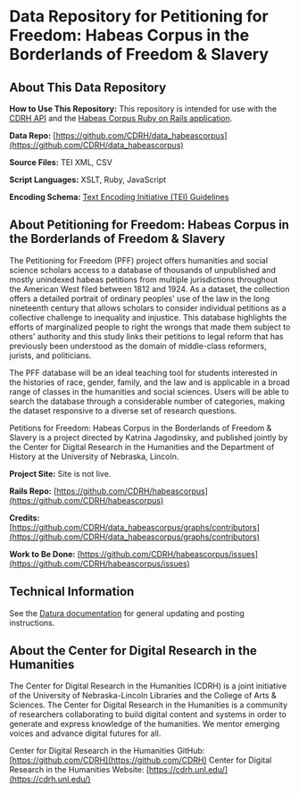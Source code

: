 # Data Repository for Petitioning for Freedom: Habeas Corpus in the Borderlands of Freedom & Slavery  

## About This Data Repository

**How to Use This Repository:** This repository is intended for use with the [CDRH API](https://github.com/CDRH/api) and the [Habeas Corpus Ruby on Rails application](https://github.com/CDRH/habeascorpus).

**Data Repo:** [https://github.com/CDRH/data_habeascorpus](https://github.com/CDRH/data_habeascorpus)

**Source Files:** TEI XML, CSV

**Script Languages:** XSLT, Ruby, JavaScript

**Encoding Schema:** [Text Encoding Initiative (TEI) Guidelines](https://tei-c.org/release/doc/tei-p5-doc/en/html/index.html)

## About Petitioning for Freedom: Habeas Corpus in the Borderlands of Freedom & Slavery  

The Petitioning for Freedom (PFF) project offers humanities and social science scholars access to a database of thousands of unpublished and mostly unindexed habeas petitions from multiple jurisdictions throughout the American West filed between 1812 and 1924. As a dataset, the collection offers a detailed portrait of ordinary peoples' use of the law in the long nineteenth century that allows scholars to consider individual petitions as a collective challenge to inequality and injustice. This database highlights the efforts of marginalized people to right the wrongs that made them subject to others' authority and this study links their petitions to legal reform that has previously been understood as the domain of middle-class reformers, jurists, and politicians. 

The PFF database will be an ideal teaching tool for students interested in the histories of race, gender, family, and the law and is applicable in a broad range of classes in the humanities and social sciences. Users will be able to search the database through a considerable number of categories, making the dataset responsive to a diverse set of research questions. 

Petitions for Freedom: Habeas Corpus in the Borderlands of Freedom & Slavery is a project directed by Katrina Jagodinsky, and published jointly by the Center for Digital Research in the Humanities and the Department of History at the University of Nebraska, Lincoln.

**Project Site:** Site is not live.

**Rails Repo:** [https://github.com/CDRH/habeascorpus](https://github.com/CDRH/habeascorpus)

**Credits:** [https://github.com/CDRH/data_habeascorpus/graphs/contributors](https://github.com/CDRH/data_habeascorpus/graphs/contributors)

**Work to Be Done:** [https://github.com/CDRH/habeascorpus/issues](https://github.com/CDRH/habeascorpus/issues)

## Technical Information

See the [Datura documentation](https://github.com/CDRH/datura) for general updating and posting instructions. 

## About the Center for Digital Research in the Humanities

The Center for Digital Research in the Humanities (CDRH) is a joint initiative of the University of Nebraska-Lincoln Libraries and the College of Arts & Sciences. The Center for Digital Research in the Humanities is a community of researchers collaborating to build digital content and systems in order to generate and express knowledge of the humanities. We mentor emerging voices and advance digital futures for all.

Center for Digital Research in the Humanities GitHub: [https://github.com/CDRH](https://github.com/CDRH)
Center for Digital Research in the Humanities Website: [https://cdrh.unl.edu/](https://cdrh.unl.edu/)
